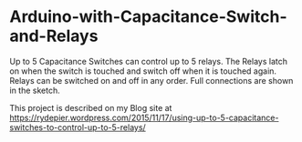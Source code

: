 # Arduino-with-Capacitance-Switch-and-Relays
Up to 5 Capacitance Switches can control up to 5 relays. The Relays latch on when the switch is touched and switch off when it is touched again. Relays can be switched on and off in any order. Full connections are shown in the sketch.

This project is described on my Blog site at https://rydepier.wordpress.com/2015/11/17/using-up-to-5-capacitance-switches-to-control-up-to-5-relays/ ‎
